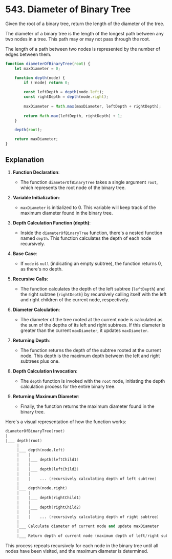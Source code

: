 
# 543. Diameter of Binary Tree
Given the root of a binary tree, return the length of the diameter of the tree.

The diameter of a binary tree is the length of the longest path between any two nodes in a tree. This path may or may not pass through the root.

The length of a path between two nodes is represented by the number of edges between them.

```js
function diameterOfBinaryTree(root) {
    let maxDiameter = 0;

    function depth(node) {
        if (!node) return 0;
        
        const leftDepth = depth(node.left);
        const rightDepth = depth(node.right);
        
        maxDiameter = Math.max(maxDiameter, leftDepth + rightDepth);
        
        return Math.max(leftDepth, rightDepth) + 1;
    }

    depth(root);

    return maxDiameter;
}
```
## Explanation
1. **Function Declaration**: 
   - The function `diameterOfBinaryTree` takes a single argument `root`, which represents the root node of the binary tree.

2. **Variable Initialization**: 
   - `maxDiameter` is initialized to 0. This variable will keep track of the maximum diameter found in the binary tree.

3. **Depth Calculation Function (depth)**: 
   - Inside the `diameterOfBinaryTree` function, there's a nested function named `depth`. This function calculates the depth of each node recursively.

4. **Base Case**: 
   - If `node` is `null` (indicating an empty subtree), the function returns 0, as there's no depth.

5. **Recursive Calls**:
   - The function calculates the depth of the left subtree (`leftDepth`) and the right subtree (`rightDepth`) by recursively calling itself with the left and right children of the current node, respectively.

6. **Diameter Calculation**: 
   - The diameter of the tree rooted at the current node is calculated as the sum of the depths of its left and right subtrees. If this diameter is greater than the current `maxDiameter`, it updates `maxDiameter`.

7. **Returning Depth**:
   - The function returns the depth of the subtree rooted at the current node. This depth is the maximum depth between the left and right subtrees plus one.

8. **Depth Calculation Invocation**:
   - The `depth` function is invoked with the `root` node, initiating the depth calculation process for the entire binary tree.

9. **Returning Maximum Diameter**:
   - Finally, the function returns the maximum diameter found in the binary tree.

Here's a visual representation of how the function works:

```s
diameterOfBinaryTree(root)
|
|___ depth(root)
     |
     |___ depth(node.left)
     |    |
     |    |___ depth(leftChild1)
     |    |
     |    |___ depth(leftChild2)
     |    |
     |    |    ... (recursively calculating depth of left subtree)
     |
     |___ depth(node.right)
     |    |
     |    |___ depth(rightChild1)
     |    |
     |    |___ depth(rightChild2)
     |    |
     |    |    ... (recursively calculating depth of right subtree)
     |
     |___ Calculate diameter of current node and update maxDiameter
     |
     |___ Return depth of current node (maximum depth of left/right subtree + 1)
``` 

This process repeats recursively for each node in the binary tree until all nodes have been visited, and the maximum diameter is determined.